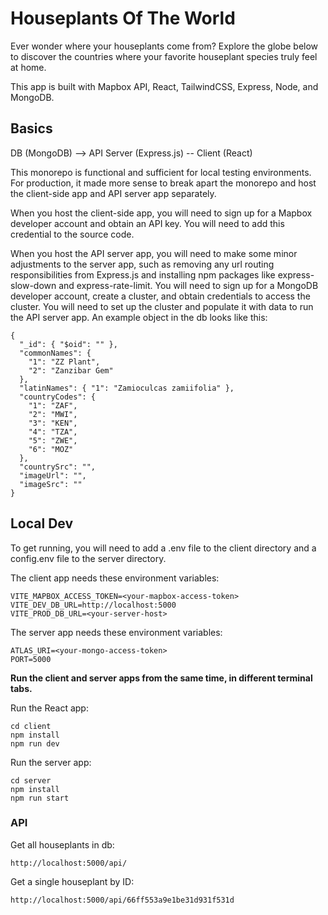 # Houseplants Of The World

Ever wonder where your houseplants come from?
Explore the globe below to discover the countries where your favorite houseplant species
truly feel at home.

This app is built with Mapbox API, React, TailwindCSS, Express, Node, and MongoDB.

## Basics

DB (MongoDB) --> API Server (Express.js) -- Client (React)

This monorepo is functional and sufficient for local testing environments. For production, it made more sense to break apart the monorepo and host the client-side app and API server app separately. 

When you host the client-side app, you will need to sign up for a Mapbox developer account and obtain an API key. You will need to add this credential to the source code.

When you host the API server app, you will need to make some minor adjustments to the server app, such as removing any url routing responsibilities from Express.js and installing npm packages like express-slow-down and express-rate-limit. You will need to sign up for a MongoDB developer account, create a cluster, and obtain credentials to access the cluster. You will need to set up the cluster and populate it with data to run the API server app. An example object in the db looks like this:

```
{
  "_id": { "$oid": "" },
  "commonNames": {
    "1": "ZZ Plant",
    "2": "Zanzibar Gem"
  },
  "latinNames": { "1": "Zamioculcas zamiifolia" },
  "countryCodes": {
    "1": "ZAF",
    "2": "MWI",
    "3": "KEN",
    "4": "TZA",
    "5": "ZWE",
    "6": "MOZ"
  },
  "countrySrc": "",
  "imageUrl": "",
  "imageSrc": ""
}
```

## Local Dev

To get running, you will need to add a .env file to the client directory and a config.env file to the server directory.

The client app needs these environment variables:

```
VITE_MAPBOX_ACCESS_TOKEN=<your-mapbox-access-token>
VITE_DEV_DB_URL=http://localhost:5000
VITE_PROD_DB_URL=<your-server-host>
```

The server app needs these environment variables:

```
ATLAS_URI=<your-mongo-access-token>
PORT=5000
```

**Run the client and server apps from the same time, in different terminal tabs.**

Run the React app:

```
cd client
npm install
npm run dev
```

Run the server app:

```
cd server
npm install
npm run start
```

### API

Get all houseplants in db:

```
http://localhost:5000/api/
```

Get a single houseplant by ID:

```
http://localhost:5000/api/66ff553a9e1be31d931f531d
```
